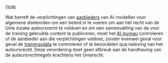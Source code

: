 (108)

Wat betreft de verplichtingen van [aanbieders](a3.md#^aanbieder) van AI-modellen voor algemene doeleinden om een beleid in te voeren om aan het recht van de Unie inzake auteursrecht te voldoen en om een samenvatting van de voor de training gebruikte content te publiceren, moet het [AI-bureau](a3.md#^aibur) controleren of de aanbieder aan die verplichtingen voldoet, zonder evenwel geval voor geval de [trainingsdata](a3.md#^trdata) te controleren of te beoordelen qua naleving van het auteursrecht. Deze verordening doet geen afbreuk aan de handhaving van de auteursrechtregels krachtens het Unierecht.
